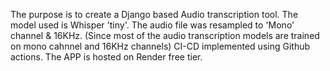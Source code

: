 The purpose is to create a Django based Audio transcription tool.
The model used is Whisper 'tiny'.
The audio file was resampled to 'Mono' channel & 16KHz. (Since most of the audio transcription models are trained on mono cahnnel and 16KHz channels)
CI-CD implemented using Github actions.
The APP is hosted on Render free tier.
